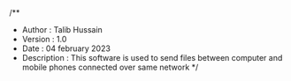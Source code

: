 /**
 * Author : Talib Hussain
 * Version : 1.0
 * Date : 04 february 2023
 * Description : This software is used to send files between computer and mobile phones connected over same network
 */